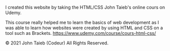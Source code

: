 I created this website by taking the HTML/CSS John Taieb's online cours on Udemy.

This course really helped me to learn the basics of web development as I was able to learn how websites were created by using HTML and CSS on a tool such as Brackets.
https://www.udemy.com/course/cours-html-css/

© 2021 John Taieb (Codeur) All Rights Reserved.
